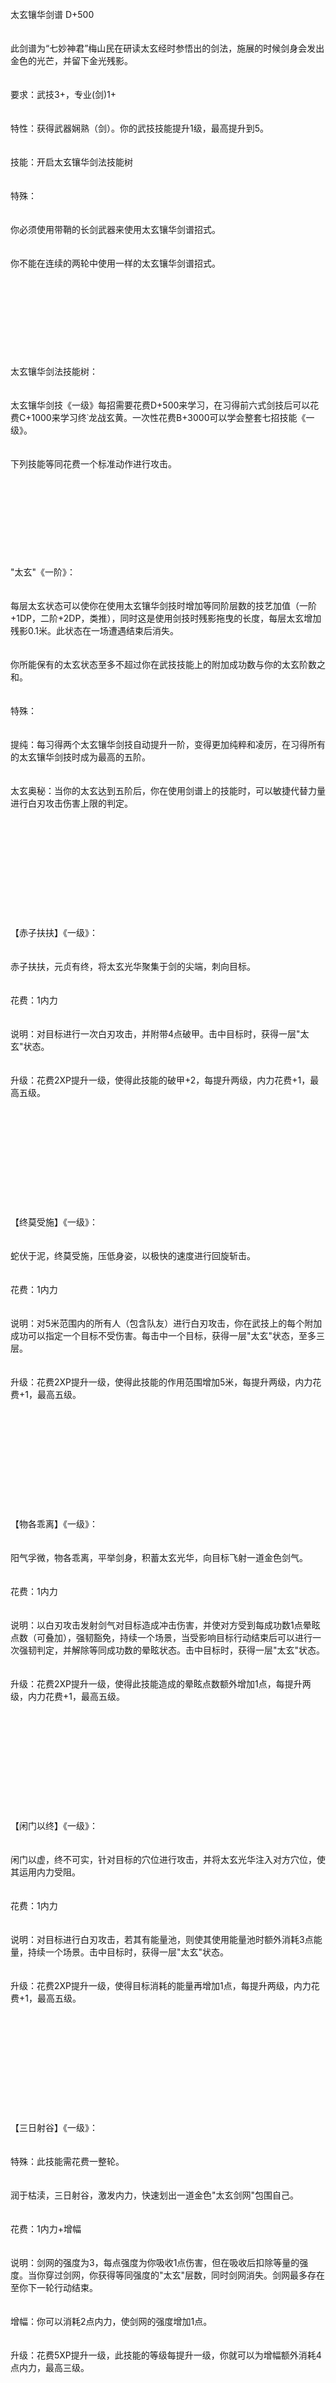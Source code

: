<title>太玄镶华剑谱</title>
<meta name="GENERATOR" content="WinCHM">
<meta http-equiv="Content-Type" content="text/html; charset=gb2312">
<br>太玄镶华剑谱 D+500
<br>
<br>
<br>此剑谱为“七妙神君”梅山民在研读太玄经时参悟出的剑法，施展的时候剑身会发出金色的光芒，并留下金光残影。
<br>
<br>
<br>要求：武技3+，专业(剑)1+
<br>
<br>
<br>特性：获得武器娴熟（剑）。你的武技技能提升1级，最高提升到5。
<br>
<br>
<br>技能：开启太玄镶华剑法技能树
<br>
<br>
<br>特殊：
<br>
<br>
<br>你必须使用带鞘的长剑武器来使用太玄镶华剑谱招式。
<br>
<br>
<br>你不能在连续的两轮中使用一样的太玄镶华剑谱招式。
<br>
<br>
<br>
<br> 
<br>
<br> 
<br>
<br> 
<br>
<br>太玄镶华剑法技能树：
<br>
<br>
<br>太玄镶华剑技《一级》每招需要花费D+500来学习，在习得前六式剑技后可以花费C+1000来学习终˙龙战玄黄。一次性花费B+3000可以学会整套七招技能《一级》。
<br>
<br>
<br>下列技能等同花费一个标准动作进行攻击。
<br>
<br>
<br>
<br>
<br>
<br> 
<br>
<br> 
<br>
<br>"太玄"《一阶》：
<br>
<br>
<br>每层太玄状态可以使你在使用太玄镶华剑技时增加等同阶层数的技艺加值（一阶+1DP，二阶+2DP，类推），同时这是使用剑技时残影拖曳的长度，每层太玄增加残影0.1米。此状态在一场遭遇结束后消失。
<br>
<br>
<br>你所能保有的太玄状态至多不超过你在武技技能上的附加成功数与你的太玄阶数之和。
<br>
<br>
<br>特殊：
<br>
<br>
<br>提纯：每习得两个太玄镶华剑技自动提升一阶，变得更加纯粹和凌厉，在习得所有的太玄镶华剑技时成为最高的五阶。
<br>
<br>
<br>太玄奥秘：当你的太玄达到五阶后，你在使用剑谱上的技能时，可以敏捷代替力量进行白刃攻击伤害上限的判定。
<br>
<br>
<br>
<br>
<br>
<br> 
<br>
<br> 
<br>
<br> 
<br>
<br>【赤子扶扶】《一级》：
<br>
<br>
<br>赤子扶扶，元贞有终，将太玄光华聚集于剑的尖端，刺向目标。
<br>
<br>
<br>花费：1内力
<br>
<br>
<br>说明：对目标进行一次白刃攻击，并附带4点破甲。击中目标时，获得一层"太玄"状态。
<br>
<br>
<br>升级：花费2XP提升一级，使得此技能的破甲+2，每提升两级，内力花费+1，最高五级。
<br>
<br>
<br>
<br>
<br>
<br> 
<br>
<br> 
<br>
<br> 
<br>
<br>【终莫受施】《一级》：
<br>
<br>
<br>蛇伏于泥，终莫受施，压低身姿，以极快的速度进行回旋斩击。
<br>
<br>
<br>花费：1内力
<br>
<br>
<br>说明：对5米范围内的所有人（包含队友）进行白刃攻击，你在武技上的每个附加成功可以指定一个目标不受伤害。每击中一个目标，获得一层"太玄"状态，至多三层。
<br>
<br>
<br>升级：花费2XP提升一级，使得此技能的作用范围增加5米，每提升两级，内力花费+1，最高五级。
<br>
<br>
<br>
<br>
<br>
<br> 
<br>
<br> 
<br>
<br> 
<br>
<br>【物各乖离】《一级》：
<br>
<br>
<br>阳气孚微，物各乖离，平举剑身，积蓄太玄光华，向目标飞射一道金色剑气。
<br>
<br>
<br>花费：1内力
<br>
<br>
<br>说明：以白刃攻击发射剑气对目标造成冲击伤害，并使对方受到每成功数1点晕眩点数（可叠加），强韧豁免，持续一个场景，当受影响目标行动结束后可以进行一次强韧判定，并解除等同成功数的晕眩状态。击中目标时，获得一层"太玄"状态。
<br>
<br>
<br>升级：花费2XP提升一级，使得此技能造成的晕眩点数额外增加1点，每提升两级，内力花费+1，最高五级。
<br>
<br>
<br>
<br>
<br>
<br> 
<br>
<br> 
<br>
<br> 
<br>
<br>【闲门以终】《一级》：
<br>
<br>
<br>闲门以虚，终不可实，针对目标的穴位进行攻击，并将太玄光华注入对方穴位，使其运用内力受阻。
<br>
<br>
<br>花费：1内力
<br>
<br>
<br>说明：对目标进行白刃攻击，若其有能量池，则使其使用能量池时额外消耗3点能量，持续一个场景。击中目标时，获得一层"太玄"状态。
<br>
<br>
<br>升级：花费2XP提升一级，使得目标消耗的能量再增加1点，每提升两级，内力花费+1，最高五级。
<br>
<br>
<br>
<br>
<br>
<br> 
<br>
<br> 
<br>
<br> 
<br>
<br>【三日射谷】《一级》：
<br>
<br>
<br>特殊：此技能需花费一整轮。
<br>
<br>
<br>润于枯渎，三日射谷，激发内力，快速划出一道金色"太玄剑网"包围自己。
<br>
<br>
<br>花费：1内力+增幅
<br>
<br>
<br>说明：剑网的强度为3，每点强度为你吸收1点伤害，但在吸收后扣除等量的强度。当你穿过剑网，你获得等同强度的"太玄"层数，同时剑网消失。剑网最多存在至你下一轮行动结束。
<br>
<br>
<br>增幅：你可以消耗2点内力，使剑网的强度增加1点。
<br>
<br>
<br>升级：花费5XP提升一级，此技能的等级每提升一级，你就可以为增幅额外消耗4点内力，最高三级。
<br>
<br>
<br>
<br>
<br>
<br> 
<br>
<br> 
<br>
<br> 
<br>
<br>【月阙其抟】《一级》：
<br>
<br>
<br>月阙其抟，日正于天，你消失在原地并留下一道人形光影，再次出现时，你已经在他背后。
<br>
<br>
<br>花费：1内力
<br>
<br>
<br>说明：选择一个方向直线冲刺，对路线上的每个目标进行附加具有4高速的白刃攻击，冲刺距离最多等于你速度的一半，这会同时消耗你的移动动作。每击中一个目标获得一层"太玄"状态，至多三层。
<br>
<br>
<br>升级：花费2XP提升一级，使得此技能的高速+2，每提升两级，内力花费+1。最高三级。
<br>
<br>
<br>
<br>
<br>
<br> 
<br>
<br> 
<br>
<br> 
<br>
<br>【终˙龙战玄黄】：
<br>
<br>
<br>神战于玄，其陈阴阳，龙出于中，舞剑飞斩，你以旁人无法看清的速度穿梭斩击敌人，太玄光华残留在你移动的轨迹，最后你回到原本的位置，直到此时，敌人才发现身上的剑伤。
<br>
<br>
<br>花费：无
<br>
<br>
<br>说明：对你正前方5*5米内所有敌人进行多次白刃攻击，其次数等于（1+你的太玄层数/（敌人数量+1），小数点向下取整）。你至少需要具有三层"太玄"状态才能使用此技能。技能结束后，将清除所有太玄层数。
<br>
<br>
<br>特殊：作为终结技此技能每场战斗只能使用一次
<br>